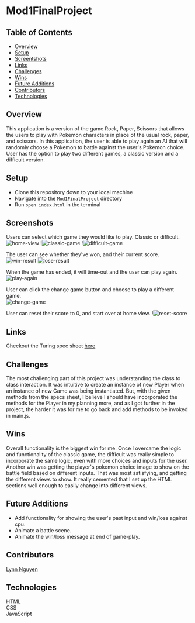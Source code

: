 # Mod1FinalProject
## Table of Contents
- [Overview](#overview)
- [Setup](#setup)
- [Screentshots](#screenshots)
- [Links](#links)
- [Challenges](#challenges)
- [Wins](#wins)
- [Future Additions](#future-additions)
- [Contributors](#contributors)
- [Technologies](#technologies)


## Overview

This application is a version of the game Rock, Paper, Scissors that allows the users to play with Pokemon characters in place of the usual rock, paper, and scissors. In this application, the user is able to play again an AI that will randomly choose a Pokemon to battle against the user's Pokemon choice. User has the option to play two different games, a classic version and a difficult version. 

## Setup
  
- Clone this repository down to your local machine
- Navigate into the `Mod1FinalProject` directory
- Run `open index.html` in the terminal
   
## Screenshots  
Users can select which game they would like to play. Classic or difficult.   
![home-view](https://user-images.githubusercontent.com/89872714/142043590-b45466c0-2fb3-40ae-8619-dadc3823c3d2.png)
!![classic-game](https://media.giphy.com/media/i7T5l0V0pqGdwEWMzY/giphy.gif)
!![difficult-game](https://media.giphy.com/media/sVvuhtxC2ZW5y4XEzk/giphy.gif)
   
The user can see whether they've won, and their current score.    
![win-result](https://user-images.githubusercontent.com/89872714/142043655-a657383d-1554-426e-8563-94fc58e16561.jpg)
![lose-result](https://user-images.githubusercontent.com/89872714/142043696-3268096e-c957-4a13-9f61-49a4f9f7d75c.png)

When the game has ended, it will time-out and the user can play again. 
![play-again](https://media.giphy.com/media/oH3fePQV1POMtHKXhj/giphy.gif)

User can click the change game button and choose to play a different game.   
![change-game](https://media.giphy.com/media/yYk0HUCE3BZpSyijWf/giphy.gif)

User can reset their score to 0, and start over at home view. 
!![reset-score](https://media.giphy.com/media/jlQmMWjI3VF9ZaZNyY/giphy.gif)

## Links  
Checkout the Turing spec sheet [here](https://frontend.turing.edu/projects/module-1/rock-paper-scissors-solo.html)

## Challenges 
The most challenging part of this project was understanding the class to class interaction. It was intuitive to create an instance of new Player when an instance of new Game was being instantiated. But, with the given methods from the specs sheet, I believe I should have incorporated the methods for the Player in my planning more, and as I got further in the project, the harder it was for me to go back and add methods to be invoked in main.js. 

## Wins 
Overall functionality is the biggest win for me. Once I overcame the logic and functionality of the classic game, the difficult was really simple to incorporate the same logic, even with more choices and inputs for the user. Another win was getting the player's pokemon choice image to show on the battle field based on different inputs. That was most satisfying, and getting the different views to show. It really cemented that I set up the HTML sections well enough to easily change into different views. 

## Future Additions
- Add functionality for showing the user's past input and win/loss against cpu.  
- Animate a battle scene.   
- Animate the win/loss message at end of game-play. 

## Contributors  
[Lynn Nguyen](https://github.com/Alynn022)  
   
## Technologies
HTML  
CSS  
JavaScript
